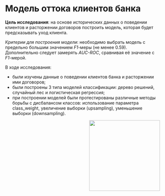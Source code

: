 <h1> 
  Модель оттока клиентов банка
</h1>

**Цель исследования**: на основе исторических данных о поведении клиентов и расторжении договоров построить модель, которая будет предсказывать уход клиента.

*Критерии для построения модели*: необходимо выбрать модель с предельно большим значением *F1*-меры (не менее 0.59). Дополнительно следует замерять *AUC-ROC*, сравнивая её значение с *F1*-мерой.

В ходе исследования:
- были изучены данные о поведении клиентов банка и расторжении ими договоров;
- были построены 3 типа моделей классификации: дерево решений, случайный лес и логистическая регрессия;
- при построении моделей были протестированы различные методы борьбы с дисбалансом классов: использование параметра class_weight, увеличение выборки (upsampling), уменьшение выборки (downsampling).

<div id="header" align="right">
  <img src="https://media.istockphoto.com/vectors/business-people-clients-and-bank-staff-on-workplace-bank-managers-and-vector-id1194242628?k=20&m=1194242628&s=612x612&w=0&h=uNLbR50OF58PNFZOwgmwaBlP2VXAkjDQ7ovk_NbCPZg=" width="230"/>
</div>

